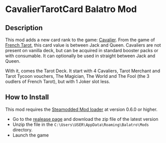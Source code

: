 # CavalierTarotCard Balatro Mod
 
## Description
This mod adds a new card rank to the game: [Cavalier](https://en.wikipedia.org/wiki/Knight_(playing_card)). From the game of [French Tarot](https://en.wikipedia.org/wiki/French_Tarot), this card value is between Jack and Queen.
Cavaliers are not present on vanilla deck, but can be acquired in standard booster packs or with consumable.
It can optionally be used in straight between Jack and Queen.

With it, comes the Tarot Deck. It start with 4 Cavaliers, Tarot Merchant and Tarot Tycoon vouchers, The Magician, The World and The Fool (the 3 oudlers of French Tarot), but with 1 Joker slot less.

## How to Install
This mod requires the [Steamodded Mod loader](https://github.com/Steamopollys/Steamodded) at version 0.6.0 or higher.
- Go to the [realease page](https://github.com/Desmero/CavalierTarotCard/releases) and download the zip file of the latest version
- Unzip the file in the `C:\Users\USER\AppData\Roaming\Balatro\Mods` directory.
- Launch the game

